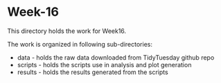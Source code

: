 # Week-16
This directory holds the work for Week16.

The work is organized in following sub-directories:
  * data - holds the raw data downloaded from TidyTuesday github repo
  * scripts - holds the scripts use in analysis and plot generation
  * results - holds the results generated from the scripts
